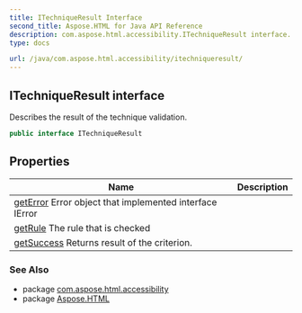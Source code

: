 ```yaml
---
title: ITechniqueResult Interface
second_title: Aspose.HTML for Java API Reference
description: com.aspose.html.accessibility.ITechniqueResult interface. Describes the result of the technique validation
type: docs

url: /java/com.aspose.html.accessibility/itechniqueresult/
---
```

## ITechniqueResult interface

Describes the result of the technique validation.

```java
public interface ITechniqueResult
```

## Properties

| Name | Description |
| --- | --- |
| [getError](../../com.aspose.html.accessibility/itechniqueresult/error/) Error object that implemented interface IError |
| [getRule](../../com.aspose.html.accessibility/itechniqueresult/rule/) The rule that is checked |
| [getSuccess](../../com.aspose.html.accessibility/itechniqueresult/success/) Returns result of the criterion. |

### See Also

* package [com.aspose.html.accessibility](../../com.aspose.html.accessibility/)
* package [Aspose.HTML](../../)
